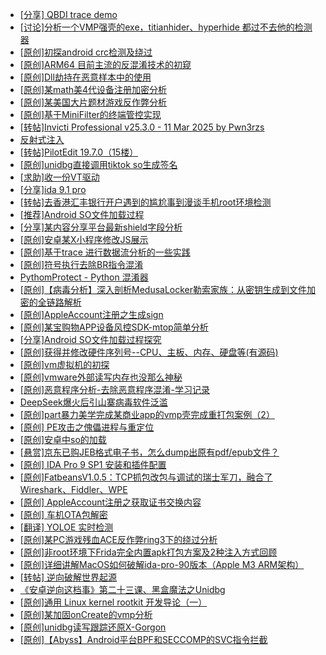 + [[分享] QBDI trace demo](https://bbs.kanxue.com/thread-285857.htm)
+ [[讨论]分析一个VMP强壳的exe，titianhider、hyperhide 都过不去他的检测器](https://bbs.kanxue.com/thread-284045.htm)
+ [[原创]初探android crc检测及绕过](https://bbs.kanxue.com/thread-285790.htm)
+ [[原创]ARM64 目前主流的反混淆技术的初窥](https://bbs.kanxue.com/thread-285567.htm)
+ [[原创]Dll劫持在恶意样本中的使用](https://bbs.kanxue.com/thread-285995.htm)
+ [[原创]某math美4代设备注册加密分析](https://bbs.kanxue.com/thread-269257.htm)
+ [[原创]某美国大片题材游戏反作弊分析](https://bbs.kanxue.com/thread-285956.htm)
+ [[原创]基于MiniFilter的终端管控实现](https://bbs.kanxue.com/thread-285447.htm)
+ [[转帖]Invicti Professional v25.3.0 - 11 Mar 2025  by Pwn3rzs](https://bbs.kanxue.com/thread-285993.htm)
+ [反射式注入](https://bbs.kanxue.com/thread-284886.htm)
+ [[转帖]PilotEdit 19.7.0（15楼）](https://bbs.kanxue.com/thread-277979.htm)
+ [[原创]unidbg直接调用tiktok so生成签名](https://bbs.kanxue.com/thread-285623.htm)
+ [[求助]收一份VT驱动](https://bbs.kanxue.com/thread-285446.htm)
+ [[分享]ida 9.1 pro](https://bbs.kanxue.com/thread-285999.htm)
+ [[转帖]去香港汇丰银行开户遇到的尴尬事到漫谈手机root环境检测](https://bbs.kanxue.com/thread-285754.htm)
+ [[推荐]Android SO文件加载过程](https://bbs.kanxue.com/thread-285818.htm)
+ [[分享]某内容分享平台最新shield字段分析](https://bbs.kanxue.com/thread-285929.htm)
+ [[原创]安卓某X小程序修改JS展示](https://bbs.kanxue.com/thread-285986.htm)
+ [[原创]基于trace 进行数据流分析的一些实践](https://bbs.kanxue.com/thread-285243.htm)
+ [[原创]符号执行去除BR指令混淆](https://bbs.kanxue.com/thread-280737.htm)
+ [PythomProtect - Python 混淆器](https://bbs.kanxue.com/thread-285032.htm)
+ [[原创]【病毒分析】深入剖析MedusaLocker勒索家族：从密钥生成到文件加密的全链路解析](https://bbs.kanxue.com/thread-285568.htm)
+ [[原创]AppleAccount注册之生成sign](https://bbs.kanxue.com/thread-285959.htm)
+ [[原创]某宝购物APP设备风控SDK-mtop简单分析](https://bbs.kanxue.com/thread-284241.htm)
+ [[分享]Android  SO文件加载过程探究](https://bbs.kanxue.com/thread-285788.htm)
+ [[原创]获得并修改硬件序列号--CPU、主板、内存、硬盘等(有源码)](https://bbs.kanxue.com/thread-282756.htm)
+ [[原创]vm虚拟机的初探](https://bbs.kanxue.com/thread-284883.htm)
+ [[原创]vmware外部读写内存也没那么神秘](https://bbs.kanxue.com/thread-284956.htm)
+ [[原创]恶意程序分析-去除恶意程序混淆-学习记录](https://bbs.kanxue.com/thread-268078.htm)
+ [DeepSeek爆火后引山寨病毒软件泛滥](https://bbs.kanxue.com/thread-286001.htm)
+ [[原创]part暴力美学完成某商业app的vmp壳完成重打包案例（2）](https://bbs.kanxue.com/thread-284326.htm)
+ [[原创] PE攻击之傀儡进程与重定位](https://bbs.kanxue.com/thread-285914.htm)
+ [[原创]安卓中so的加载](https://bbs.kanxue.com/thread-286004.htm)
+ [[悬赏]京东已购JEB格式电子书，怎么dump出原有pdf/epub文件？](https://bbs.kanxue.com/thread-223695.htm)
+ [[原创] IDA Pro 9 SP1 安装和插件配置](https://bbs.kanxue.com/thread-285604.htm)
+ [[原创]FatbeansV1.0.5：TCP抓包改包与调试的瑞士军刀，融合了Wireshark、Fiddler、WPE](https://bbs.kanxue.com/thread-284571.htm)
+ [[原创] AppleAccount注册之获取证书交换内容](https://bbs.kanxue.com/thread-285944.htm)
+ [[原创]  车机OTA包解密](https://bbs.kanxue.com/thread-285256.htm)
+ [[翻译] YOLOE 实时检测](https://bbs.kanxue.com/thread-286005.htm)
+ [[原创]某PC游戏残血ACE反作弊ring3下的绕过分析](https://bbs.kanxue.com/thread-284667.htm)
+ [[原创]非root环境下Frida完全内置apk打包方案及2种注入方式回顾](https://bbs.kanxue.com/thread-284482.htm)
+ [[原创]详细讲解MacOS如何破解ida-pro-90版本（Apple M3 ARM架构）](https://bbs.kanxue.com/thread-282846.htm)
+ [[转帖] 逆向破解世界起源](https://bbs.kanxue.com/thread-286007.htm)
+ [《安卓逆向这档事》第二十三课、黑盒魔法之Unidbg](https://bbs.kanxue.com/thread-285073.htm)
+ [[原创]通用 Linux kernel rootkit 开发导论（一）](https://bbs.kanxue.com/thread-285916.htm)
+ [[原创]某加固onCreate的vmp分析](https://bbs.kanxue.com/thread-286006.htm)
+ [[原创]unidbg读写跟踪还原X-Gorgon](https://bbs.kanxue.com/thread-285586.htm)
+ [[原创]【Abyss】Android平台BPF和SECCOMP的SVC指令拦截](https://bbs.kanxue.com/thread-285339.htm)
